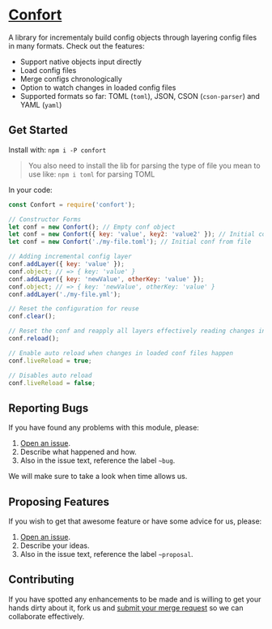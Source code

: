 # [Confort](https://gitlab.com/GCSBOSS/confort)

A library for incrementaly build config objects through layering config files in many formats.
Check out the features:

- Support native objects input directly
- Load config files
- Merge configs chronologically
- Option to watch changes in loaded config files
- Supported formats so far: TOML (`toml`), JSON, CSON (`cson-parser`) and YAML (`yaml`)

## Get Started

Install with: `npm i -P confort`

> You also need to install the lib for parsing the type of file you mean to use like: `npm i toml` for parsing TOML

In your code:

```js
const Confort = require('confort');

// Constructor Forms
let conf = new Confort(); // Empty conf object
let conf = new Confort({ key: 'value', key2: 'value2' }); // Initial conf from objects
let conf = new Confort('./my-file.toml'); // Initial conf from file

// Adding incremental config layer
conf.addLayer({ key: 'value' });
conf.object; // => { key: 'value' }
conf.addLayer({ key: 'newValue', otherKey: 'value' });
conf.object; // => { key: 'newValue', otherKey: 'value' }
conf.addLayer('./my-file.yml');

// Reset the configuration for reuse
conf.clear();

// Reset the conf and reapply all layers effectively reading changes in files
conf.reload();

// Enable auto reload when changes in loaded conf files happen
conf.liveReload = true;

// Disables auto reload
conf.liveReload = false;
```

## Reporting Bugs
If you have found any problems with this module, please:

1. [Open an issue](https://gitlab.com/GCSBOSS/confort/issues/new).
2. Describe what happened and how.
3. Also in the issue text, reference the label `~bug`.

We will make sure to take a look when time allows us.

## Proposing Features
If you wish to get that awesome feature or have some advice for us, please:
1. [Open an issue](https://gitlab.com/GCSBOSS/confort/issues/new).
2. Describe your ideas.
3. Also in the issue text, reference the label `~proposal`.

## Contributing
If you have spotted any enhancements to be made and is willing to get your hands
dirty about it, fork us and
[submit your merge request](https://gitlab.com/GCSBOSS/confort/merge_requests/new)
so we can collaborate effectively.
